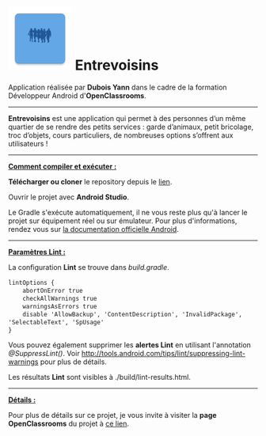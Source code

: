 # <img src="./app/src/main/ic_launcher-web.png" style="zoom:25%;" /> Entrevoisins

Application réalisée par **Dubois Yann** dans le cadre de la formation Développeur Android d'**OpenClassrooms**.

------

**Entrevoisins** est une application qui permet à des personnes d’un même quartier de se rendre des petits services : garde d’animaux, petit bricolage, troc d’objets, cours particuliers, de nombreuses options s’offrent aux utilisateurs !

------

<u>**Comment compiler et exécuter :**</u>

**Télécharger ou cloner** le repository depuis le [lien](https://github.com/Narghold/Entrevoisins).

Ouvrir le projet avec **Android Studio**.

Le Gradle s'exécute automatiquement, il ne vous reste plus qu'à lancer le projet sur équipement réel ou sur émulateur. Pour plus d'informations, rendez vous sur [la documentation officielle Android](https://developer.android.com/studio/run?hl=en).

------

**<u>Paramètres Lint :</u>**

La configuration **Lint** se trouve dans *build.gradle*.

```
lintOptions {
    abortOnError true
    checkAllWarnings true
    warningsAsErrors true
    disable 'AllowBackup', 'ContentDescription', 'InvalidPackage', 'SelectableText', 'SpUsage'
}
```

Vous pouvez également supprimer les **alertes Lint** en utilisant l'annotation *@SuppressLint()*. Voir http://tools.android.com/tips/lint/suppressing-lint-warnings pour plus de détails.

Les résultats **Lint** sont visibles à ./build/lint-results.html.

------

**<u>Détails :</u>**

Pour plus de détails sur ce projet, je vous invite à visiter la **page OpenClassrooms** du projet à [ce lien](https://openclassrooms.com/fr/projects/605/assignment).